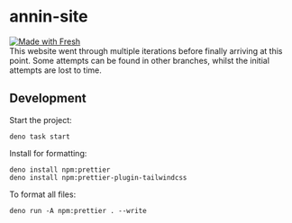 # annin-site

[![Made with Fresh](https://fresh.deno.dev/fresh-badge-dark.svg)](https://fresh.deno.dev)  
This website went through multiple iterations before finally arriving at this point. Some attempts can be found in other branches, whilst the initial attempts are lost to time.

## Development

Start the project:

```
deno task start
```

Install for formatting:

```
deno install npm:prettier
deno install npm:prettier-plugin-tailwindcss
```

To format all files:

```
deno run -A npm:prettier . --write
```
